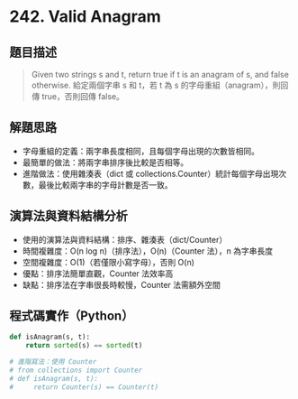 # 242. Valid Anagram

## 題目描述
> Given two strings s and t, return true if t is an anagram of s, and false otherwise.
> 給定兩個字串 s 和 t，若 t 為 s 的字母重組（anagram），則回傳 true，否則回傳 false。

## 解題思路
- 字母重組的定義：兩字串長度相同，且每個字母出現的次數皆相同。
- 最簡單的做法：將兩字串排序後比較是否相等。
- 進階做法：使用雜湊表（dict 或 collections.Counter）統計每個字母出現次數，最後比較兩字串的字母計數是否一致。

## 演算法與資料結構分析
- 使用的演算法與資料結構：排序、雜湊表（dict/Counter）
- 時間複雜度：O(n log n)（排序法），O(n)（Counter 法），n 為字串長度
- 空間複雜度：O(1)（若僅限小寫字母），否則 O(n)
- 優點：排序法簡單直觀，Counter 法效率高
- 缺點：排序法在字串很長時較慢，Counter 法需額外空間

## 程式碼實作（Python）
```python
def isAnagram(s, t):
    return sorted(s) == sorted(t)

# 進階寫法：使用 Counter
# from collections import Counter
# def isAnagram(s, t):
#     return Counter(s) == Counter(t)
```
